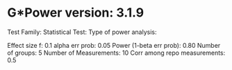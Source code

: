 # G*Power version: 3.1.9

Test Family: 
Statistical Test:
Type of power analysis:

Effect size f: 0.1
alpha err prob: 0.05
Power (1-beta err prob): 0.80
Number of groups: 5
Number of Measurements: 10
Corr among repo measurements: 0.5


